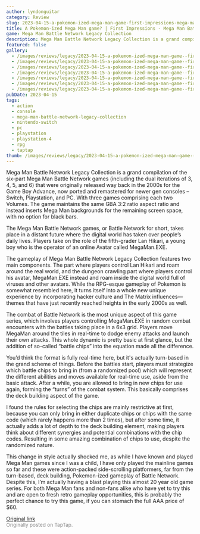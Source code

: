 ```yaml
---
author: lyndonguitar
category: Review
slug: 2023-04-15-a-pokemon-ized-mega-man-game-first-impressions-mega-man-battle-network-legacy-collecti
title: A Pokemon-ized Mega Man game? | First Impressions - Mega Man Battle Network Legacy Collection
game: Mega Man Battle Network Legacy Collection
description: Mega Man Battle Network Legacy Collection is a grand compilation of the six-part Mega Man Battle Network games (including the dual iterations of 3, 4, 5,  and 6) that were originally released way back in the 2000s for the Game Boy Advance, now ported and remastered for newer gen consoles – Switch, Playstation, and PC. With three games comprising each two Volumes. The game maintains the same GBA 3:2 ratio aspect ratio and instead inserts Mega Man backgrounds for the remaining screen space, with no option for black bars.
featured: false
gallery:
  - /images/reviews/legacy/2023-04-15-a-pokemon-ized-mega-man-game--first-impressions---mega-man-battle-network-legacy-collecti-0.avif
  - /images/reviews/legacy/2023-04-15-a-pokemon-ized-mega-man-game--first-impressions---mega-man-battle-network-legacy-collecti-1.avif
  - /images/reviews/legacy/2023-04-15-a-pokemon-ized-mega-man-game--first-impressions---mega-man-battle-network-legacy-collecti-2.avif
  - /images/reviews/legacy/2023-04-15-a-pokemon-ized-mega-man-game--first-impressions---mega-man-battle-network-legacy-collecti-3.avif
  - /images/reviews/legacy/2023-04-15-a-pokemon-ized-mega-man-game--first-impressions---mega-man-battle-network-legacy-collecti-4.avif
  - /images/reviews/legacy/2023-04-15-a-pokemon-ized-mega-man-game--first-impressions---mega-man-battle-network-legacy-collecti-5.avif
  - /images/reviews/legacy/2023-04-15-a-pokemon-ized-mega-man-game--first-impressions---mega-man-battle-network-legacy-collecti-6.avif
pubDate: 2023-04-15
tags:
  - action
  - console
  - mega-man-battle-network-legacy-collection
  - nintendo-switch
  - pc
  - playstation
  - playstation-4
  - rpg
  - taptap
thumb: /images/reviews/legacy/2023-04-15-a-pokemon-ized-mega-man-game--first-impressions---mega-man-battle-network-legacy-collecti-0.avif
---
```


Mega Man Battle Network Legacy Collection is a grand compilation of the six-part Mega Man Battle Network games (including the dual iterations of 3, 4, 5,  and 6) that were originally released way back in the 2000s for the Game Boy Advance, now ported and remastered for newer gen consoles – Switch, Playstation, and PC. With three games comprising each two Volumes. The game maintains the same GBA 3:2 ratio aspect ratio and instead inserts Mega Man backgrounds for the remaining screen space, with no option for black bars.

The Mega Man Battle Network games, or Battle Network for short, takes place in a distant future where the digital world has taken over people’s daily lives. Players take on the role of the fifth-grader Lan Hikari, a young boy who is the operator of an online Avatar called MegaMan.EXE.

The gameplay of Mega Man Battle Network Legacy Collection features two main components. The part where players control Lan Hikari and roam around the real world, and the dungeon crawling part where players control his avatar, MegaMan.EXE instead and roam inside the digital world full of viruses and other avatars. While the RPG-esque gameplay of Pokemon is somewhat resembled here, it turns itself into a whole new unique experience by incorporating hacker culture and The Matrix influences— themes that have just recently reached heights in the early 2000s as well.

The combat of Battle Network is the most unique aspect of this game series, which involves players controlling MegaMan.EXE in random combat encounters with the battles taking place in a 6x3 grid. Players move MegaMan around the tiles in real-time to dodge enemy attacks and launch their own attacks. This whole dynamic is pretty basic at first glance, but the addition of so-called “battle chips” into the equation made all the difference.

You’d think the format is fully real-time here, but it's actually turn-based in the grand scheme of things. Before the battles start, players must strategize which battle chips to bring in (from a randomized pool) which will represent the different abilities and moves available for real-time use, aside from the basic attack. After a while, you are allowed to bring in new chips for use again, forming the “turns” of the combat system. This basically comprises the deck building aspect of the game.

I found the rules for selecting the chips are mainly restrictive at first, because you can only bring in either duplicate chips or chips with the same code (which rarely happens more than 2 times), but after some time, it actually adds a lot of depth to the deck building element, making players think about different synergies and potential combinations with the chip codes. Resulting in some amazing combination of chips to use, despite the randomized nature.

This change in style actually shocked me, as while I have known and played Mega Man games since I was a child, I have only played the mainline games so far and these were action-packed side-scrolling platformers, far from the turn-based, deck building, Pokemon-ized gameplay of Battle Network. Despite this, I’m actually having a blast playing this almost 20 year old game series. For both Mega Man fans and non-fans alike who have yet to try this and are open to fresh retro gameplay opportunities, this is probably the perfect chance to try this game, if you can stomach the full AAA price of $60.

[Original link](https://www.taptap.io/post/5126697)<br><span style="font-size: 0.95em; color: #888;">Originally posted on TapTap.</span>